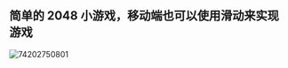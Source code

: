 ## 简单的 2048 小游戏，移动端也可以使用滑动来实现游戏

![74202750801](C:\Users\meiid\AppData\Local\Temp\1742027508017.png)
